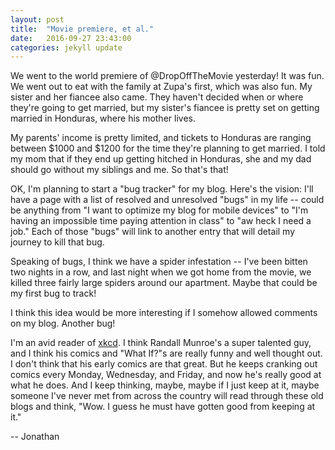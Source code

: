 ```yaml
---
layout: post
title:  "Movie premiere, et al."
date:   2016-09-27 23:43:00
categories: jekyll update
---
```


We went to the world premiere of @DropOffTheMovie yesterday!  It was fun.  We went out to eat with the family at Zupa's first, which was also fun.  My sister and her fiancee also came.  They haven't decided when or where they're going to get married, but my sister's fiancee is pretty set on getting married in Honduras, where his mother lives.

My parents' income is pretty limited, and tickets to Honduras are ranging between $1000 and $1200 for the time they're planning to get married.  I told my mom that if they end up getting hitched in Honduras, she and my dad should go without my siblings and me.  So that's that!

OK, I'm planning to start a "bug tracker" for my blog.  Here's the vision:  I'll have a page with a list of resolved and unresolved "bugs" in my life -- could be anything from "I want to optimize my blog for mobile devices" to "I'm having an impossible time paying attention in class" to "aw heck I need a job."  Each of those "bugs" will link to another entry that will detail my journey to kill that bug.  

Speaking of bugs, I think we have a spider infestation --  I've been bitten two nights in a row, and last night when we got home from the movie, we killed three fairly large spiders around our apartment.  Maybe that could be my first bug to track!

I think this idea would be more interesting if I somehow allowed comments on my blog.  Another bug!

I'm an avid reader of [xkcd](http://xkcd.com/).  I think Randall Munroe's a super talented guy, and I think his comics and "What If?"s are really funny and well thought out.  I don't think that his early comics are that great.  But he keeps cranking out comics every Monday, Wednesday, and Friday, and now he's really good at what he does.  And I keep thinking, maybe, maybe if I just keep at it, maybe someone I've never met from across the country will read through these old blogs and think, "Wow.  I guess he must have gotten good from keeping at it."

-- Jonathan

